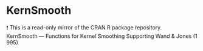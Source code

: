 # KernSmooth
:exclamation: This is a read-only mirror of the CRAN R package repository.  KernSmooth — Functions for Kernel Smoothing Supporting Wand &amp; Jones (1995)  

